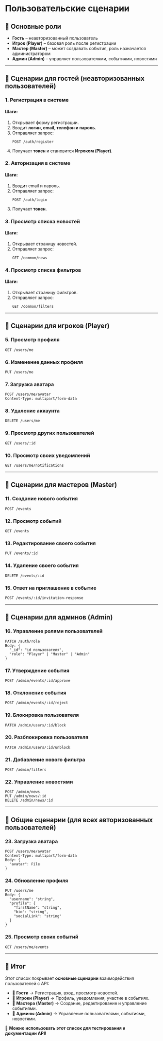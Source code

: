 # Пользовательские сценарии

## 📌 Основные роли
- **Гость** – неавторизованный пользователь
- **Игрок (Player)** – базовая роль после регистрации
- **Мастер (Master)** – может создавать события, роль назначается администратором
- **Админ (Admin)** – управляет пользователями, событиями, новостями

---

## 🔹 Сценарии для гостей (неавторизованных пользователей)

### **1. Регистрация в системе**
#### Шаги:
1. Открывает форму регистрации.
2. Вводит **логин, email, телефон и пароль**.
3. Отправляет запрос:
   ```http
   POST /auth/register
   ```
4. Получает **токен** и становится **Игроком (Player)**.

### **2. Авторизация в системе**
#### Шаги:
1. Вводит email и пароль.
2. Отправляет запрос:
   ```http
   POST /auth/login
   ```
3. Получает **токен**.

### **3. Просмотр списка новостей**
#### Шаги:
1. Открывает страницу новостей.
2. Отправляет запрос:
   ```http
   GET /common/news
   ```

### **4. Просмотр списка фильтров**
#### Шаги:
1. Открывает страницу фильтров.
2. Отправляет запрос:
   ```http
   GET /common/filters
   ```

---

## 🔹 Сценарии для игроков (Player)

### **5. Просмотр профиля**
```http
GET /users/me
```

### **6. Изменение данных профиля**
```http
PUT /users/me
```

### **7. Загрузка аватара**
```http
POST /users/me/avatar
Content-Type: multipart/form-data
```

### **8. Удаление аккаунта**
```http
DELETE /users/me
```

### **9. Просмотр других пользователей**
```http
GET /users/:id
```

### **10. Просмотр своих уведомлений**
```http
GET /users/me/notifications
```

---

## 🔹 Сценарии для мастеров (Master)

### **11. Создание нового события**
```http
POST /events
```

### **12. Просмотр событий**
```http
GET /events
```

### **13. Редактирование своего события**
```http
PUT /events/:id
```

### **14. Удаление своего события**
```http
DELETE /events/:id
```

### **15. Ответ на приглашение в событие**
```http
POST /events/:id/invitation-response
```

---

## 🔹 Сценарии для админов (Admin)

### **16. Управление ролями пользователей**
```http
PATCH /auth/role
Body: {
  "_id": "id пользователя",
  "role": "Player" | "Master" | "Admin"
}
```

### **17. Утверждение события**
```http
POST /admin/events/:id/approve
```

### **18. Отклонение события**
```http
POST /admin/events/:id/reject
```

### **19. Блокировка пользователя**
```http
PATCH /admin/users/:id/block
```

### **20. Разблокировка пользователя**
```http
PATCH /admin/users/:id/unblock
```

### **21. Добавление нового фильтра**
```http
POST /admin/filters
```

### **22. Управление новостями**
```http
POST /admin/news
PUT /admin/news/:id
DELETE /admin/news/:id
```

---

## 🔹 Общие сценарии (для всех авторизованных пользователей)

### **23. Загрузка аватара**
```http
POST /users/me/avatar
Content-Type: multipart/form-data
Body: {
  "avatar": File
}
```

### **24. Обновление профиля**
```http
PUT /users/me
Body: {
  "username": "string",
  "profile": {
    "firstName": "string",
    "bio": "string",
    "socialLink": "string"
  }
}
```

### **25. Просмотр своих событий**
```http
GET /users/me/events
```

---

## 🎯 Итог
Этот список покрывает **основные сценарии** взаимодействия пользователей с API:
- 🔹 **Гости** → Регистрация, вход, просмотр новостей.
- 🔹 **Игроки (Player)** → Профиль, уведомления, участие в событиях.
- 🔹 **Мастера (Master)** → Создание, редактирование и управление событиями.
- 🔹 **Админы (Admin)** → Управление пользователями, событиями, новостями.

🚀 **Можно использовать этот список для тестирования и документации API!**

